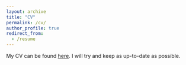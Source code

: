 ```yaml
---
layout: archive
title: "CV"
permalink: /cv/
author_profile: true
redirect_from:
  - /resume
---
```


My CV can be found [here](https://andreeaiana.github.io/files/240327_CV_AIANA.pdf). I will try and keep as up-to-date as possible.
